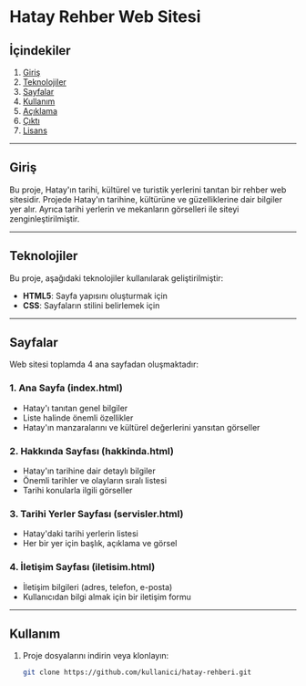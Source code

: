 # Hatay Rehber Web Sitesi

## İçindekiler
1. [Giriş](#giriş)
2. [Teknolojiler](#teknolojiler)
3. [Sayfalar](#sayfalar)
4. [Kullanım](#kullanım)
5. [Açıklama](#açıklama)
6. [Çıktı](#çıktı)
7. [Lisans](#lisans)

---

## Giriş
Bu proje, Hatay'ın tarihi, kültürel ve turistik yerlerini tanıtan bir rehber web sitesidir. Projede Hatay'ın tarihine, kültürüne ve güzelliklerine dair bilgiler yer alır. Ayrıca tarihi yerlerin ve mekanların görselleri ile siteyi zenginleştirilmiştir.

---

## Teknolojiler
Bu proje, aşağıdaki teknolojiler kullanılarak geliştirilmiştir:
- **HTML5**: Sayfa yapısını oluşturmak için
- **CSS**: Sayfaların stilini belirlemek için

---

## Sayfalar
Web sitesi toplamda 4 ana sayfadan oluşmaktadır:

### 1. **Ana Sayfa (index.html)**
- Hatay'ı tanıtan genel bilgiler
- Liste halinde önemli özellikler
- Hatay'ın manzaralarını ve kültürel değerlerini yansıtan görseller

### 2. **Hakkında Sayfası (hakkinda.html)**
- Hatay'ın tarihine dair detaylı bilgiler
- Önemli tarihler ve olayların sıralı listesi
- Tarihi konularla ilgili görseller

### 3. **Tarihi Yerler Sayfası (servisler.html)**
- Hatay'daki tarihi yerlerin listesi
- Her bir yer için başlık, açıklama ve görsel

### 4. **İletişim Sayfası (iletisim.html)**
- İletişim bilgileri (adres, telefon, e-posta)
- Kullanıcıdan bilgi almak için bir iletişim formu

---

## Kullanım
1. Proje dosyalarını indirin veya klonlayın:
   ```bash
   git clone https://github.com/kullanici/hatay-rehberi.git
